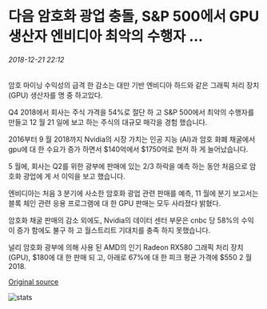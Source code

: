 # 다음 암호화 광업 충돌, S&P 500에서 GPU 생산자 엔비디아 최악의 수행자 ...

###### 2018-12-21 22:12

암호 마이닝 수익성의 급격 한 감소는 대만 기반 엔비디아 하드와 같은 그래픽 처리 장치 (GPU) 생산자를 명 중 하고있다.

Q4 2018에서 회사는 주식 가격을 54%로 절단 하 고 S&P 500에서 최악의 수행자를 만들고 12 월 21 일에 보고 하는 주식의 대규모 매각을 경험 했습니다.

2016부터 9 월 2018까지 Nvidia의 시장 가치는 인공 지능 (AI)과 암호 화폐 채굴에서 gpu에 대 한 수요가 증가 하면서 $140억에서 $1750억로 현저 하 게 늘어났습니다.

5 월에, 회사는 Q2를 위한 광부에 판매에 있는 2/3 하락을 예측 하는 동안 처음으로 암호화 광업에 게 서 이익을 보고 했습니다.

엔비디아는 처음 3 분기에 사소한 암호화 광업 관련 판매를 예측, 11 월에 분기 보고서는 블록 체인 관련 응용 프로그램에 대 한 GPU 판매는 모두 사라졌다 밝혔다.

암호화 채굴 판매의 감소 외에도, Nvidia의 데이터 센터 부문은 cnbc 당 58%의 수익이 증가 함에도 불구 하 고 월스트리트 기대치를 충족 하지 못했습니다.

널리 암호화 광부에 의해 사용 된 AMD의 인기 Radeon RX580 그래픽 처리 장치 (GPU), $180에 대 한 판매 되 고, 아래로 67%에 대 한 피크 평균 가격에 $550 2 월 2018.

[Original source](https://cointelegraph.com/news/following-crypto-mining-crash-gpu-producer-nvidia-worst-performer-in-sp-500)

![stats](https://c.statcounter.com/11760860/0/a89fa40b/1/ "stats")
